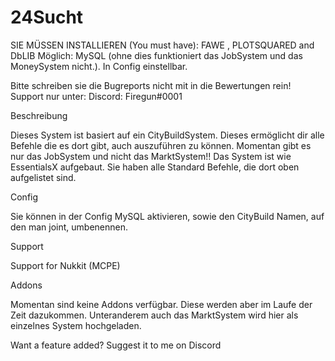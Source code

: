 # 24Sucht

SIE MÜSSEN INSTALLIEREN (You must have): FAWE , PLOTSQUARED and DbLIB
Möglich: MySQL (ohne dies funktioniert das JobSystem und das MoneySystem nicht.). In Config einstellbar.

Bitte schreiben sie die Bugreports nicht mit in die Bewertungen rein! Support nur unter: Discord: Firegun#0001

Beschreibung

Dieses System ist basiert auf ein CityBuildSystem. Dieses ermöglicht dir alle Befehle die es dort gibt, auch auszuführen zu können. Momentan gibt es nur das JobSystem und nicht das MarktSystem!!
Das System ist wie EssentialsX aufgebaut. Sie haben alle Standard Befehle, die dort oben aufgelistet sind.

Config

Sie können in der Config MySQL aktivieren, sowie den CityBuild Namen, auf den man joint, umbenennen.

Support

Support for Nukkit (MCPE)

Addons

Momentan sind keine Addons verfügbar. Diese werden aber im Laufe der Zeit dazukommen. Unteranderem auch das MarktSystem wird hier als einzelnes System hochgeladen.


Want a feature added? Suggest it to me on Discord
